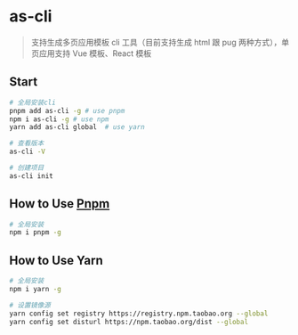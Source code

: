 # as-cli

> 支持生成多页应用模板 cli 工具（目前支持生成 html 跟 pug 两种方式），单页应用支持 Vue 模板、React 模板

## Start

```bash
# 全局安装cli
pnpm add as-cli -g # use pnpm
npm i as-cli -g # use npm
yarn add as-cli global  # use yarn

# 查看版本
as-cli -V

# 创建项目
as-cli init
```


## How to Use [Pnpm](https://github.com/pnpm/pnpm)

```bash
# 全局安装
npm i pnpm -g
```

## How to Use Yarn

```bash
# 全局安装
npm i yarn -g

# 设置镜像源
yarn config set registry https://registry.npm.taobao.org --global
yarn config set disturl https://npm.taobao.org/dist --global
```
